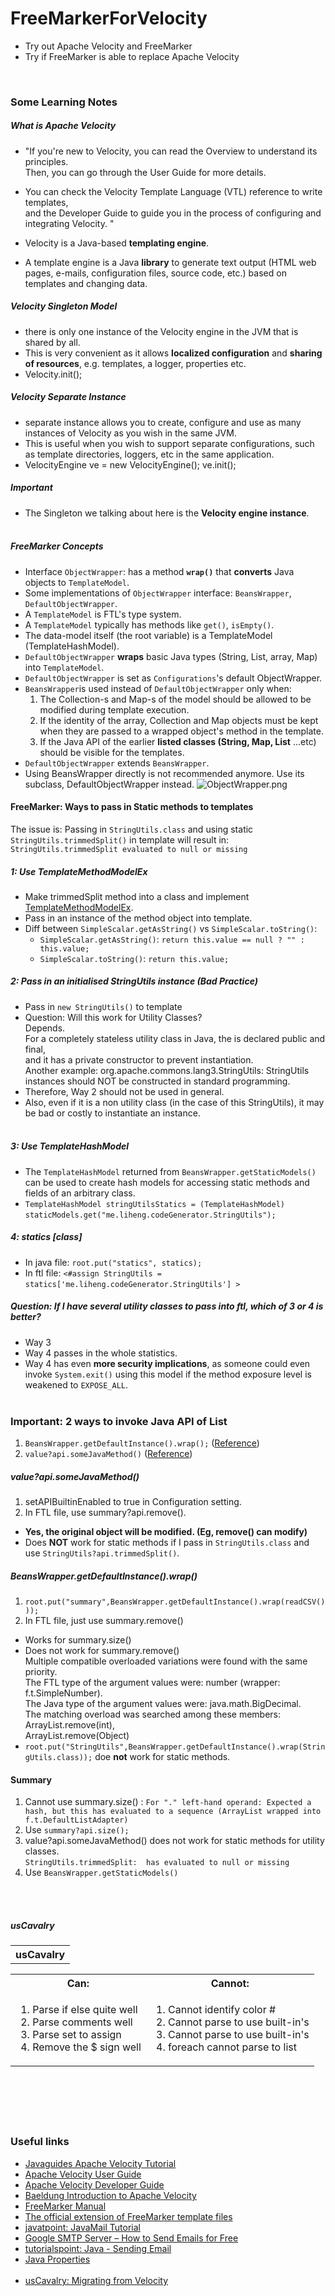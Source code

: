# FreeMarkerForVelocity
* Try out Apache Velocity and FreeMarker
* Try if FreeMarker is able to replace Apache Velocity

&nbsp;

### Some Learning Notes ###
##### What is Apache Velocity #####
* "If you're new to Velocity, you can read the Overview to understand its principles.  
Then, you can go through the User Guide for more details. 
* You can check the Velocity Template Language (VTL) reference to write templates,   
and the Developer Guide to guide you in the process of configuring and integrating Velocity. "
&nbsp;


* Velocity is a Java-based **templating engine**. 
* A template engine is a Java **library** to generate text output (HTML web pages, e-mails, configuration files, source code, etc.)
 based on templates and changing data.
&nbsp;

##### Velocity Singleton Model #####
* there is only one instance of the Velocity engine in the JVM that is shared by all.
* This is very convenient as it allows **localized configuration** and **sharing of resources**, e.g. templates, a logger, properties etc. 
* Velocity.init();
&nbsp;

##### Velocity Separate Instance #####
* separate instance allows you to create, configure and use as many instances of Velocity as you wish in the same JVM. 
* This is useful when you wish to support separate configurations, such as template directories, loggers, etc in the same application.
* VelocityEngine ve = new VelocityEngine(); ve.init();
&nbsp;

##### Important #####
* The Singleton we talking about here is the **Velocity engine instance**. 
&nbsp;   
&nbsp;   

##### FreeMarker Concepts #####
* Interface `ObjectWrapper`: has a method **`wrap()`** that **converts** Java objects to `TemplateModel`. 
* Some implementations of `ObjectWrapper` interface: `BeansWrapper`, `DefaultObjectWrapper`. 
* A `TemplateModel` is FTL's type system. 
* A `TemplateModel` typically has methods like `get()`, `isEmpty()`.
* The data-model itself (the root variable) is a TemplateModel (TemplateHashModel). 
* `DefaultObjectWrapper` **wraps** basic Java types (String, List, array, Map) into `TemplateModel`.
* `DefaultObjectWrapper` is set as `Configurations`'s default ObjectWrapper. 
* `BeansWrapper`is used instead of `DefaultObjectWrapper` only when: 
  1. The Collection-s and Map-s of the model should be allowed to be modified during template execution.
  2. If the identity of the array, Collection and Map objects must be kept when they are passed to a wrapped object's method in the template. 
  3. If the Java API of the earlier **listed classes (String, Map, List** ...etc) should be visible for the templates.  
* `DefaultObjectWrapper` extends `BeansWrapper`.  
* Using BeansWrapper directly is not recommended anymore. Use its subclass, DefaultObjectWrapper instead. 
![ObjectWrapper.png](Docs/ObjectWrapper.png)
&nbsp;

#### FreeMarker: Ways to pass in Static methods to templates ####
The issue is: Passing in `StringUtils.class` and using static `StringUtils.trimmedSplit()` in template will result in: `StringUtils.trimmedSplit evaluated to null or missing`
##### 1:  Use TemplateMethodModelEx #####
* Make trimmedSplit method into a class and implement [TemplateMethodModelEx](https://freemarker.apache.org/docs/pgui_datamodel_method.html).
* Pass in an instance of the method object into template.
* Diff between `SimpleScalar.getAsString()` vs `SimpleScalar.toString()`: 
  * `SimpleScalar.getAsString()`: `return this.value == null ? "" : this.value;`
  * `SimpleScalar.toString()`: `return this.value;`
&nbsp;
##### 2: Pass in an initialised StringUtils instance (Bad Practice) #####
* Pass in `new StringUtils()` to template 
* Question: Will this work for Utility Classes?  
Depends.   
For a completely stateless utility class in Java, the is declared public and final,   
and it has a private constructor to prevent instantiation.   
Another example: org.apache.commons.lang3.StringUtils: StringUtils instances should NOT be constructed in standard programming.
* Therefore, Way 2 should not be used in general.
* Also, even if it is a non utility class (in the case of this StringUtils), it may be bad or costly to instantiate an instance.     
&nbsp;
##### 3: Use TemplateHashModel #####
* The `TemplateHashModel` returned from `BeansWrapper.getStaticModels()` can be used to create hash models for accessing static methods and fields of an arbitrary class.
* `TemplateHashModel stringUtilsStatics = (TemplateHashModel) staticModels.get("me.liheng.codeGenerator.StringUtils");`
&nbsp;
##### 4: statics [class] #####
* In java file: `root.put("statics", statics);`
* In ftl file: `<#assign StringUtils = statics['me.liheng.codeGenerator.StringUtils'] >`
&nbsp;

##### Question: If I have several utility classes to pass into ftl, which of 3 or 4 is better? #####
* Way 3
* Way 4 passes in the whole statistics. 
* Way 4 has even **more security implications**, as someone could even invoke `System.exit()` using this model if the method exposure level is weakened to `EXPOSE_ALL`.
&nbsp;  
&nbsp;

### Important: 2 ways to invoke Java API of List ###
1. `BeansWrapper.getDefaultInstance().wrap();` ([Reference](https://freemarker.apache.org/docs/pgui_misc_beanwrapper.html))
2. `value?api.someJavaMethod()` ([Reference](https://freemarker.apache.org/docs/versions_2_3_22.html))
##### value?api.someJavaMethod() #####
1. setAPIBuiltinEnabled to true in Configuration setting.
2. In FTL file, use summary?api.remove().   
* **Yes, the original object will be modified. (Eg, remove() can modify)**
* Does **NOT** work for static methods if I pass in `StringUtils.class` and use `StringUtils?api.trimmedSplit()`.
&nbsp;
##### BeansWrapper.getDefaultInstance().wrap() #####
1. `root.put("summary",BeansWrapper.getDefaultInstance().wrap(readCSV()));`
2. In FTL file, just use summary.remove()
* Works for summary.size()
* Does not work for summary.remove()  
Multiple compatible overloaded variations were found with the same priority.  
The FTL type of the argument values were: number (wrapper: f.t.SimpleNumber).  
The Java type of the argument values were: java.math.BigDecimal.  
The matching overload was searched among these members:  
    ArrayList.remove(int),   
    ArrayList.remove(Object)  
* `root.put("StringUtils",BeansWrapper.getDefaultInstance().wrap(StringUtils.class));` doe **not** work for static methods. 
&nbsp;  

#### Summary ####
1. Cannot use summary.size() : `For "." left-hand operand: Expected a hash, but this has evaluated to a sequence (ArrayList wrapped into f.t.DefaultListAdapter)` 
2. Use `summary?api.size();`
3. value?api.someJavaMethod() does not work for static methods for utility classes.   
`StringUtils.trimmedSplit:  has evaluated to null or missing`
4. Use `BeansWrapper.getStaticModels()`


&nbsp;  
&nbsp; 
##### usCavalry #####
<table>
    <tr><th> usCavalry </th></tr>
</table>
<table>
    <tr>
        <th> Can: </th>
        <th> Cannot: </th>
    </tr>
    <tr>
        <td><ol>
            <li> Parse if else quite well </li>
            <li> Parse comments well </li>
            <li> Parse set to assign </li>
            <li> Remove the $ sign well </li>
        </ol></td>
        <td><ol>
            <li> Cannot identify color # </li>
            <li> Cannot parse to use built-in's </li>
            <li> Cannot parse to use built-in's </li>
            <li> foreach cannot parse to list </li>
        </ol></td>
    </tr>        
</table>

&nbsp;

&nbsp;
----
### Useful links ###
* [Javaguides Apache Velocity Tutorial](javaguides.net/2019/11/apache-velocity-tutorial.html)
* [Apache Velocity User Guide](https://velocity.apache.org/engine/2.0/user-guide.html)
* [Apache Velocity Developer Guide](https://velocity.apache.org/engine/1.7/developer-guide.html)
* [Baeldung Introduction to Apache Velocity](https://www.baeldung.com/apache-velocity)
* [FreeMarker Manual](https://freemarker.apache.org/docs/index.html)
* [The official extension of FreeMarker template files](https://freemarker.apache.org/docs/versions_2_1_3.html)
* [javatpoint: JavaMail Tutorial](https://www.javatpoint.com/java-mail-api-tutorial)
* [Google SMTP Server – How to Send Emails for Free](https://www.siteground.com/kb/google_free_smtp_server/)
* [tutorialspoint: Java - Sending Email](https://www.tutorialspoint.com/java/java_sending_email.htm)
* [Java Properties](https://docs.oracle.com/javase/tutorial/essential/environment/properties.html)  
&nbsp;  
* [usCavalry: Migrating from Velocity](https://freemarker.sourceforge.io/usCavalry.html)